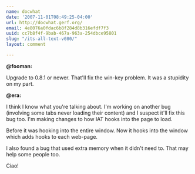 ```yaml
---
name: docwhat
date: '2007-11-01T08:49:25-04:00'
url: http://docwhat.gerf.org/
email: 4e8076a0fdac6b8f284d8b316efdf7f3
uuid: cc7b8f4f-9bab-467a-963a-254dbce95801
slug: "/its-all-text-v080/"
layout: comment

---
```


<b>@fooman:</b>

Upgrade to 0.8.1 or newer.  That'll fix the win-key problem.  It was a stupidity on my part.

<b>@era:</b>

I think I know what you're talking about.  I'm working on another bug (involving some tabs never loading their content) and I suspect it'll fix this bug too.  I'm making changes to how IAT hooks into the page to load.

Before it was hooking into the entire window.  Now it hooks into the window which adds hooks to each web-page.

I also found a bug that used extra memory when it didn't need to.  That may help some people too.

Ciao!
